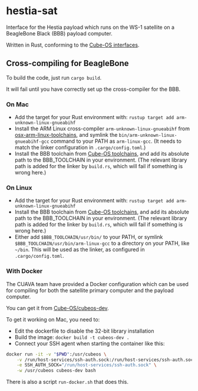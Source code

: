 # hestia-sat

Interface for the Hestia payload which runs on the WS-1 satellite on a BeagleBone Black (BBB) payload computer.

Written in Rust, conforming to the [Cube-OS interfaces](https://github.com/Cube-OS).

## Cross-compiling for BeagleBone

To build the code, just run `cargo build`.

It will fail until you have correctly set up the cross-compiler for the BBB.

### On Mac

* Add the target for your Rust environment with: 
  `rustup target add arm-unknown-linux-gnueabihf`
* Install the ARM Linux cross-compiler `arm-unknown-linux-gnueabihf` from
  [osx-arm-linux-toolchains](https://github.com/thinkski/osx-arm-linux-toolchains), and symlink
  the `bin/arm-unknown-linux-gnueabihf-gcc` command to your PATH as `arm-linux-gcc`. (It needs to match the
  linker configuration in `.cargo/config.toml`.)
* Install the BBB toolchain from [Cube-OS toolchains](https://github.com/Cube-OS/toolchains/), and add its absolute
  path to the BBB_TOOLCHAIN in your environment. (The relevant library path is added for the linker by `build.rs`,
  which will fail if something is wrong here.)

### On Linux

* Add the target for your Rust environment with:
  `rustup target add arm-unknown-linux-gnueabihf`
* Install the BBB toolchain from [Cube-OS toolchains](https://github.com/Cube-OS/toolchains/), and add its absolute
  path to the BBB_TOOLCHAIN in your environment. (The relevant library path is added for the linker by `build.rs`,
  which will fail if something is wrong here.)
* Either add `$BBB_TOOLCHAIN/usr/bin/` to your PATH, or symlink `$BBB_TOOLCHAIN/usr/bin/arm-linux-gcc` to a directory
  on your PATH, like `~/bin`. This will be used as the linker, as configured in `.cargo/config.toml`.

### With Docker

The CUAVA team have provided a Docker configuration which can be used for compiling for both the
satellite primary computer and the payload computer.

You can get it from [Cube-OS/cubeos-dev](https://github.com/Cube-OS/cubeos-dev).

To get it working on Mac, you need to:

* Edit the dockerfile to disable the 32-bit library installation
* Build the image: `docker build -t cubeos-dev .`
* Connect your SSH agent when starting the container like this:

```sh
docker run -it -v "$PWD":/usr/cubeos \
    -v /run/host-services/ssh-auth.sock:/run/host-services/ssh-auth.sock:ro \
    -e SSH_AUTH_SOCK="/run/host-services/ssh-auth.sock" \
    -w /usr/cubeos cubeos-dev bash
```

There is also a script `run-docker.sh` that does this.
